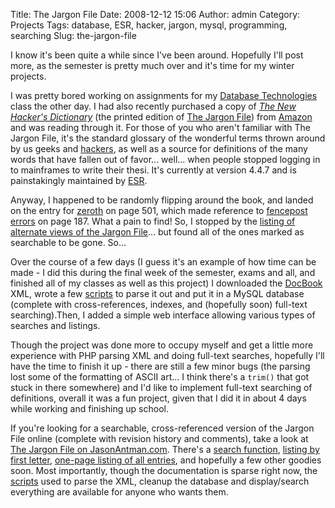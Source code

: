 Title: The Jargon File
Date: 2008-12-12 15:06
Author: admin
Category: Projects
Tags: database, ESR, hacker, jargon, mysql, programming, searching
Slug: the-jargon-file

I know it's been quite a while since I've been around. Hopefully I'll
post more, as the semester is pretty much over and it's time for my
winter projects.

I was pretty bored working on assignments for my [Database
Technologies](http://www.scils.rutgers.edu/component/option,com_courses/task,view/sch,04/cur,547/num,330/Itemid,54/)
class the other day. I had also recently purchased a copy of [*The New
Hacker's Dictionary*](http://catb.org/~esr/jargon/jargbook.html) (the
printed edition of [The Jargon
File](http://catb.org/~esr/jargon/html/index.html)) from
[Amazon](http://www.amazon.com/New-Hackers-Dictionary-3rd/dp/0262680920/ref=pd_bbs_sr_1?ie=UTF8&s=books&qid=1229112625&sr=8-1)
and was reading through it. For those of you who aren't familiar with
The Jargon File, it's the standard glossary of the wonderful terms
thrown around by us geeks and
[hackers](http://catb.org/~esr/jargon/html/H/hacker.html), as well as a
source for definitions of the many words that have fallen out of
favor... well... when people stopped logging in to mainframes to write
their thesi. It's currently at version 4.4.7 and is painstakingly
maintained by [ESR](http://catb.org/~esr/).

Anyway, I happened to be randomly flipping around the book, and landed
on the entry for
[zeroth](http://www.jasonantman.com/jargon/entry.php?id=zeroth) on page
501, which made reference to [fencepost
errors](http://www.jasonantman.com/jargon/entry.php?id=fencepost-error)
on page 187. What a pain to find! So, I stopped by the [listing of
alternate views of the Jargon
File](http://catb.org/~esr/jargon/alternates.html)... but found all of
the ones marked as searchable to be gone. So...

Over the course of a few days (I guess it's an example of how time can
be made - I did this during the final week of the semester, exams and
all, and finished all of my classes as well as this project) I
downloaded the [DocBook](http://en.wikipedia.org/wiki/Docbook) XML,
wrote a few [scripts](http://cvs.jasonantman.com/jargon/) to parse it
out and put it in a MySQL database (complete with cross-references,
indexes, and (hopefully soon) full-text searching).Then, I added a
simple web interface allowing various types of searches and listings.

Though the project was done more to occupy myself and get a little more
experience with PHP parsing XML and doing full-text searches, hopefully
I'll have the time to finish it up - there are still a few minor bugs
(the parsing lost some of the formatting of ASCII art... I think there's
a `trim()` that got stuck in there somewhere) and I'd like to implement
full-text searching of definitions, overall it was a fun project, given
that I did it in about 4 days while working and finishing up school.

If you're looking for a searchable, cross-referenced version of the
Jargon File online (complete with revision history and comments), take a
look at [The Jargon File on
JasonAntman.com](http://www.jasonantman.com/jargon/). There's a [search
function](http://www.jasonantman.com/jargon/search.php), [listing by
first letter](http://www.jasonantman.com/jargon/byLetter.php), [one-page
listing of all
entries](http://www.jasonantman.com/jargon/allentries.php), and
hopefully a few other goodies soon. Most importantly, though the
documentation is sparse right now, the
[scripts](http://cvs.jasonantman.com/jargon/) used to parse the XML,
cleanup the database and display/search everything are available for
anyone who wants them.
